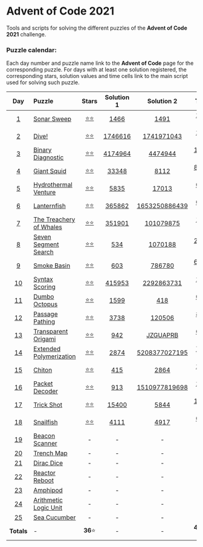 # Advent of Code 2021

Tools and scripts for solving the different puzzles of the **Advent of Code 2021** 
challenge.

### Puzzle calendar:
Each day number and puzzle name link to the **Advent of Code** page for the 
corresponding puzzle. For days with at least one solution registered, the 
corresponding stars, solution values and time cells link to the main script used for 
solving such puzzle.

|                  **Day**                   | **Puzzle**                                                      |                                               **Stars**                                                |                                          **Solution 1**                                          |                                             **Solution 2**                                              |                                             **Time**                                              |
|:------------------------------------------:|:----------------------------------------------------------------|:------------------------------------------------------------------------------------------------------:|:------------------------------------------------------------------------------------------------:|:-------------------------------------------------------------------------------------------------------:|:-------------------------------------------------------------------------------------------------:|
|  [1](https://adventofcode.com/2021/day/1)  | [Sonar Sweep](https://adventofcode.com/2021/day/1)              | [:star::star:](https://github.com/JaviLunes/AdventCode2021/tree/master/src/aoc2021/day_1/solution.py)  |  [1466](https://github.com/JaviLunes/AdventCode2021/tree/master/src/aoc2021/day_1/solution.py)   |      [1491](https://github.com/JaviLunes/AdventCode2021/tree/master/src/aoc2021/day_1/solution.py)      | [2.10 ms](https://github.com/JaviLunes/AdventCode2021/tree/master/src/aoc2021/day_1/solution.py)  |
|  [2](https://adventofcode.com/2021/day/2)  | [Dive!](https://adventofcode.com/2021/day/2)                    | [:star::star:](https://github.com/JaviLunes/AdventCode2021/tree/master/src/aoc2021/day_2/solution.py)  | [1746616](https://github.com/JaviLunes/AdventCode2021/tree/master/src/aoc2021/day_2/solution.py) |   [1741971043](https://github.com/JaviLunes/AdventCode2021/tree/master/src/aoc2021/day_2/solution.py)   | [2.00 ms](https://github.com/JaviLunes/AdventCode2021/tree/master/src/aoc2021/day_2/solution.py)  |
|  [3](https://adventofcode.com/2021/day/3)  | [Binary Diagnostic](https://adventofcode.com/2021/day/3)        | [:star::star:](https://github.com/JaviLunes/AdventCode2021/tree/master/src/aoc2021/day_3/solution.py)  | [4174964](https://github.com/JaviLunes/AdventCode2021/tree/master/src/aoc2021/day_3/solution.py) |    [4474944](https://github.com/JaviLunes/AdventCode2021/tree/master/src/aoc2021/day_3/solution.py)     | [14.12 ms](https://github.com/JaviLunes/AdventCode2021/tree/master/src/aoc2021/day_3/solution.py) |
|  [4](https://adventofcode.com/2021/day/4)  | [Giant Squid](https://adventofcode.com/2021/day/4)              | [:star::star:](https://github.com/JaviLunes/AdventCode2021/tree/master/src/aoc2021/day_4/solution.py)  |  [33348](https://github.com/JaviLunes/AdventCode2021/tree/master/src/aoc2021/day_4/solution.py)  |      [8112](https://github.com/JaviLunes/AdventCode2021/tree/master/src/aoc2021/day_4/solution.py)      | [85.21 ms](https://github.com/JaviLunes/AdventCode2021/tree/master/src/aoc2021/day_4/solution.py) |
|  [5](https://adventofcode.com/2021/day/5)  | [Hydrothermal Venture](https://adventofcode.com/2021/day/5)     | [:star::star:](https://github.com/JaviLunes/AdventCode2021/tree/master/src/aoc2021/day_5/solution.py)  |  [5835](https://github.com/JaviLunes/AdventCode2021/tree/master/src/aoc2021/day_5/solution.py)   |     [17013](https://github.com/JaviLunes/AdventCode2021/tree/master/src/aoc2021/day_5/solution.py)      |  [0.41 s](https://github.com/JaviLunes/AdventCode2021/tree/master/src/aoc2021/day_5/solution.py)  |
|  [6](https://adventofcode.com/2021/day/6)  | [Lanternfish](https://adventofcode.com/2021/day/6)              | [:star::star:](https://github.com/JaviLunes/AdventCode2021/tree/master/src/aoc2021/day_6/solution.py)  | [365862](https://github.com/JaviLunes/AdventCode2021/tree/master/src/aoc2021/day_6/solution.py)  | [1653250886439](https://github.com/JaviLunes/AdventCode2021/tree/master/src/aoc2021/day_6/solution.py)  | [0.00 μs](https://github.com/JaviLunes/AdventCode2021/tree/master/src/aoc2021/day_6/solution.py)  |
|  [7](https://adventofcode.com/2021/day/7)  | [The Treachery of Whales](https://adventofcode.com/2021/day/7)  | [:star::star:](https://github.com/JaviLunes/AdventCode2021/tree/master/src/aoc2021/day_7/solution.py)  | [351901](https://github.com/JaviLunes/AdventCode2021/tree/master/src/aoc2021/day_7/solution.py)  |   [101079875](https://github.com/JaviLunes/AdventCode2021/tree/master/src/aoc2021/day_7/solution.py)    |  [1.17 s](https://github.com/JaviLunes/AdventCode2021/tree/master/src/aoc2021/day_7/solution.py)  |
|  [8](https://adventofcode.com/2021/day/8)  | [Seven Segment Search](https://adventofcode.com/2021/day/8)     | [:star::star:](https://github.com/JaviLunes/AdventCode2021/tree/master/src/aoc2021/day_8/solution.py)  |   [534](https://github.com/JaviLunes/AdventCode2021/tree/master/src/aoc2021/day_8/solution.py)   |    [1070188](https://github.com/JaviLunes/AdventCode2021/tree/master/src/aoc2021/day_8/solution.py)     | [24.54 s](https://github.com/JaviLunes/AdventCode2021/tree/master/src/aoc2021/day_8/solution.py)  |
|  [9](https://adventofcode.com/2021/day/9)  | [Smoke Basin](https://adventofcode.com/2021/day/9)              | [:star::star:](https://github.com/JaviLunes/AdventCode2021/tree/master/src/aoc2021/day_9/solution.py)  |   [603](https://github.com/JaviLunes/AdventCode2021/tree/master/src/aoc2021/day_9/solution.py)   |     [786780](https://github.com/JaviLunes/AdventCode2021/tree/master/src/aoc2021/day_9/solution.py)     | [62.42 ms](https://github.com/JaviLunes/AdventCode2021/tree/master/src/aoc2021/day_9/solution.py) |
| [10](https://adventofcode.com/2021/day/10) | [Syntax Scoring](https://adventofcode.com/2021/day/10)          | [:star::star:](https://github.com/JaviLunes/AdventCode2021/tree/master/src/aoc2021/day_10/solution.py) | [415953](https://github.com/JaviLunes/AdventCode2021/tree/master/src/aoc2021/day_10/solution.py) |  [2292863731](https://github.com/JaviLunes/AdventCode2021/tree/master/src/aoc2021/day_10/solution.py)   | [2.99 ms](https://github.com/JaviLunes/AdventCode2021/tree/master/src/aoc2021/day_10/solution.py) |
| [11](https://adventofcode.com/2021/day/11) | [Dumbo Octopus](https://adventofcode.com/2021/day/11)           | [:star::star:](https://github.com/JaviLunes/AdventCode2021/tree/master/src/aoc2021/day_11/solution.py) |  [1599](https://github.com/JaviLunes/AdventCode2021/tree/master/src/aoc2021/day_11/solution.py)  |      [418](https://github.com/JaviLunes/AdventCode2021/tree/master/src/aoc2021/day_11/solution.py)      | [0.29 s](https://github.com/JaviLunes/AdventCode2021/tree/master/src/aoc2021/day_11/solution.py)  |
| [12](https://adventofcode.com/2021/day/12) | [Passage Pathing](https://adventofcode.com/2021/day/12)         | [:star::star:](https://github.com/JaviLunes/AdventCode2021/tree/master/src/aoc2021/day_12/solution.py) |  [3738](https://github.com/JaviLunes/AdventCode2021/tree/master/src/aoc2021/day_12/solution.py)  |    [120506](https://github.com/JaviLunes/AdventCode2021/tree/master/src/aoc2021/day_12/solution.py)     | [8.05 s](https://github.com/JaviLunes/AdventCode2021/tree/master/src/aoc2021/day_12/solution.py)  |
| [13](https://adventofcode.com/2021/day/13) | [Transparent Origami](https://adventofcode.com/2021/day/13)     | [:star::star:](https://github.com/JaviLunes/AdventCode2021/tree/master/src/aoc2021/day_13/solution.py) |  [942](https://github.com/JaviLunes/AdventCode2021/tree/master/src/aoc2021/day_13/solution.py)   |   [JZGUAPRB](https://github.com/JaviLunes/AdventCode2021/tree/master/src/aoc2021/day_13/solution.py)    | [6.13 ms](https://github.com/JaviLunes/AdventCode2021/tree/master/src/aoc2021/day_13/solution.py) |
| [14](https://adventofcode.com/2021/day/14) | [Extended Polymerization](https://adventofcode.com/2021/day/14) | [:star::star:](https://github.com/JaviLunes/AdventCode2021/tree/master/src/aoc2021/day_14/solution.py) |  [2874](https://github.com/JaviLunes/AdventCode2021/tree/master/src/aoc2021/day_14/solution.py)  | [5208377027195](https://github.com/JaviLunes/AdventCode2021/tree/master/src/aoc2021/day_14/solution.py) | [7.08 ms](https://github.com/JaviLunes/AdventCode2021/tree/master/src/aoc2021/day_14/solution.py) |
| [15](https://adventofcode.com/2021/day/15) | [Chiton](https://adventofcode.com/2021/day/15)                  | [:star::star:](https://github.com/JaviLunes/AdventCode2021/tree/master/src/aoc2021/day_15/solution.py) |  [415](https://github.com/JaviLunes/AdventCode2021/tree/master/src/aoc2021/day_15/solution.py)   |     [2864](https://github.com/JaviLunes/AdventCode2021/tree/master/src/aoc2021/day_15/solution.py)      | [2.55 s](https://github.com/JaviLunes/AdventCode2021/tree/master/src/aoc2021/day_15/solution.py)  |
| [16](https://adventofcode.com/2021/day/16) | [Packet Decoder](https://adventofcode.com/2021/day/16)          | [:star::star:](https://github.com/JaviLunes/AdventCode2021/tree/master/src/aoc2021/day_16/solution.py) |  [913](https://github.com/JaviLunes/AdventCode2021/tree/master/src/aoc2021/day_16/solution.py)   | [1510977819698](https://github.com/JaviLunes/AdventCode2021/tree/master/src/aoc2021/day_16/solution.py) | [2.11 ms](https://github.com/JaviLunes/AdventCode2021/tree/master/src/aoc2021/day_16/solution.py) |
| [17](https://adventofcode.com/2021/day/17) | [Trick Shot](https://adventofcode.com/2021/day/17)              | [:star::star:](https://github.com/JaviLunes/AdventCode2021/tree/master/src/aoc2021/day_17/solution.py) | [15400](https://github.com/JaviLunes/AdventCode2021/tree/master/src/aoc2021/day_17/solution.py)  |     [5844](https://github.com/JaviLunes/AdventCode2021/tree/master/src/aoc2021/day_17/solution.py)      | [10.43 s](https://github.com/JaviLunes/AdventCode2021/tree/master/src/aoc2021/day_17/solution.py) |
| [18](https://adventofcode.com/2021/day/18) | [Snailfish](https://adventofcode.com/2021/day/18)               | [:star::star:](https://github.com/JaviLunes/AdventCode2021/tree/master/src/aoc2021/day_18/solution.py) |  [4111](https://github.com/JaviLunes/AdventCode2021/tree/master/src/aoc2021/day_18/solution.py)  |     [4917](https://github.com/JaviLunes/AdventCode2021/tree/master/src/aoc2021/day_18/solution.py)      | [0.96 s](https://github.com/JaviLunes/AdventCode2021/tree/master/src/aoc2021/day_18/solution.py)  |
| [19](https://adventofcode.com/2021/day/19) | [Beacon Scanner](https://adventofcode.com/2021/day/19)          |                                                   -                                                    |                                                -                                                 |                                                    -                                                    |                                                 -                                                 |
| [20](https://adventofcode.com/2021/day/20) | [Trench Map](https://adventofcode.com/2021/day/20)              |                                                   -                                                    |                                                -                                                 |                                                    -                                                    |                                                 -                                                 |
| [21](https://adventofcode.com/2021/day/21) | [Dirac Dice](https://adventofcode.com/2021/day/21)              |                                                   -                                                    |                                                -                                                 |                                                    -                                                    |                                                 -                                                 |
| [22](https://adventofcode.com/2021/day/22) | [Reactor Reboot](https://adventofcode.com/2021/day/22)          |                                                   -                                                    |                                                -                                                 |                                                    -                                                    |                                                 -                                                 |
| [23](https://adventofcode.com/2021/day/23) | [Amphipod](https://adventofcode.com/2021/day/23)                |                                                   -                                                    |                                                -                                                 |                                                    -                                                    |                                                 -                                                 |
| [24](https://adventofcode.com/2021/day/24) | [Arithmetic Logic Unit](https://adventofcode.com/2021/day/24)   |                                                   -                                                    |                                                -                                                 |                                                    -                                                    |                                                 -                                                 |
| [25](https://adventofcode.com/2021/day/25) | [Sea Cucumber](https://adventofcode.com/2021/day/25)            |                                                   -                                                    |                                                -                                                 |                                                    -                                                    |                                                 -                                                 |
|                 **Totals**                 | -                                                               |                                              **36**:star:                                              |                                                -                                                 |                                                    -                                                    |                                            **48.58 s**                                            |
